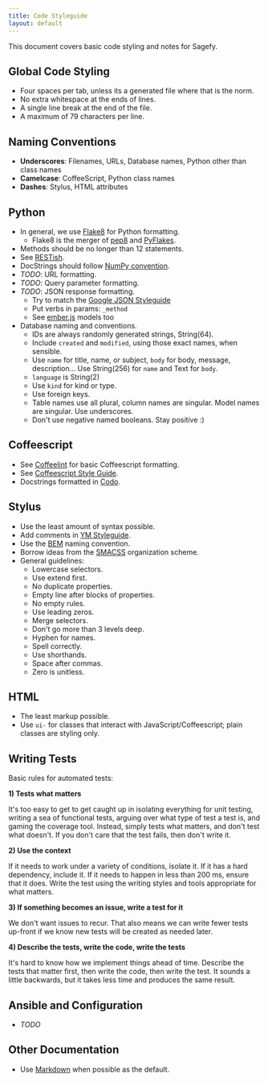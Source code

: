 ```yaml
---
title: Code Styleguide
layout: default
---
```


This document covers basic code styling and notes for Sagefy.

Global Code Styling
-------------------

- Four spaces per tab, unless its a generated file where that is the norm.
- No extra whitespace at the ends of lines.
- A single line break at the end of the file.
- A maximum of 79 characters per line.

Naming Conventions
------------------

- **Underscores**: Filenames, URLs, Database names, Python other than class names
- **Camelcase**: CoffeeScript, Python class names
- **Dashes**: Stylus, HTML attributes

Python
------

- In general, we use [Flake8](https://flake8.readthedocs.org/en/2.0/) for Python formatting.
    - Flake8 is the merger of [pep8](https://github.com/jcrocholl/pep8) and [PyFlakes](https://launchpad.net/pyflakes).
- Methods should be no longer than 12 statements.
- See [RESTish](/restish).
- DocStrings should follow [NumPy convention]().
- _TODO_: URL formatting.
- _TODO_: Query parameter formatting.
- _TODO_: JSON response formatting.
    - Try to match the [Google JSON Styleguide](http://google-styleguide.googlecode.com/svn/trunk/jsoncstyleguide.xml)
    - Put verbs in params: `_method`
    - See [ember.js](http://emberjs.com/guides/models/the-rest-adapter/) models too
- Database naming and conventions.
    - IDs are always randomly generated strings, String(64).
    - Include `created` and `modified`, using those exact names, when sensible.
    - Use `name` for title, name, or subject, `body` for body, message, description... Use String(256) for `name` and Text for `body`.
    - `language` is String(2)
    - Use `kind` for kind or type.
    - Use foreign keys.
    - Table names use all plural, column names are singular. Model names are singular. Use underscores.
    - Don't use negative named booleans. Stay positive :)


Coffeescript
------------

- See [Coffeelint](http://www.coffeelint.org/) for basic Coffeescript formatting.
- See [Coffeescript Style Guide](https://github.com/polarmobile/coffeescript-style-guide).
- Docstrings formatted in [Codo](https://github.com/coffeedoc/codo).

Stylus
------

- Use the least amount of syntax possible.
- Add comments in [YM Styleguide](https://github.com/heiskr/ym-styleguide).
- Use the [BEM](http://bem.info/method/) naming convention.
- Borrow ideas from the [SMACSS](http://smacss.com/) organization scheme.
- General guidelines:
    - Lowercase selectors.
    - Use extend first.
    - No duplicate properties.
    - Empty line after blocks of properties.
    - No empty rules.
    - Use leading zeros.
    - Merge selectors.
    - Don't go more than 3 levels deep.
    - Hyphen for names.
    - Spell correctly.
    - Use shorthands.
    - Space after commas.
    - Zero is unitless.

HTML
----

- The least markup possible.
- Use `ui-` for classes that interact with JavaScript/Coffeescript; plain classes are styling only.

Writing Tests
-------------

Basic rules for automated tests:

**1) Tests what matters**

It's too easy to get to get caught up in isolating everything for unit testing, writing a sea of functional tests, arguing over what type of test a test is, and gaming the coverage tool. Instead, simply tests what matters, and don't test what doesn't. If you don't care that the test fails, then don't write it.

**2) Use the context**

If it needs to work under a variety of conditions, isolate it. If it has a hard dependency, include it. If it needs to happen in less than 200 ms, ensure that it does. Write the test using the writing styles and tools appropriate for what matters.

**3) If something becomes an issue, write a test for it**

We don't want issues to recur. That also means we can write fewer tests up-front if we know new tests will be created as needed later.

**4) Describe the tests, write the code, write the tests**

It's hard to know how we implement things ahead of time. Describe the tests that matter first, then write the code, then write the test. It sounds a little backwards, but it takes less time and produces the same result.

Ansible and Configuration
-------------------------

- _TODO_

Other Documentation
-------------------

- Use [Markdown](https://daringfireball.net/projects/markdown/) when possible as the default.

